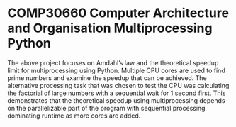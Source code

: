 # COMP30660 Computer Architecture and Organisation Multiprocessing Python

The above project focuses on Amdahl’s law and the theoretical speedup limit for multiprocessing using Python. Multiple CPU cores are used to find prime numbers and examine the speedup that can be achieved. The alternative processing task that was chosen to test the CPU was calculating the factorial of large numbers with a sequential wait for 1 second first. This demonstrates that the theoretical speedup using multiprocessing depends on the parallelizable part of the program with sequential processing dominating runtime as more cores are added.
